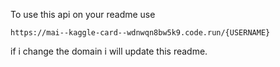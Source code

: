To use this api on your readme use

```
https://mai--kaggle-card--wdnwqn8bw5k9.code.run/{USERNAME}
```

if i change the domain i will update this readme.
